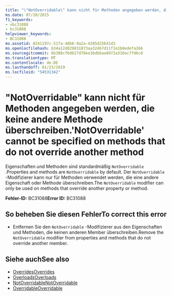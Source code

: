 ```yaml
---
title: "\"NotOverridable\" kann nicht für Methoden angegeben werden, die keine andere Methode überschreiben."
ms.date: 07/20/2015
f1_keywords:
- vbc31088
- bc31088
helpviewer_keywords:
- BC31088
ms.assetid: 0241197c-51fa-48b8-9a2a-4205d25641d3
ms.openlocfilehash: b34a12d829831873aa324b7d11f2e1b0edefa266
ms.sourcegitcommit: 6b308cf6d627d78ee36dbbae8972a310ac7fd6c8
ms.translationtype: MT
ms.contentlocale: de-DE
ms.lasthandoff: 01/23/2019
ms.locfileid: "54531342"
---
```

# <a name="notoverridable-cannot-be-specified-on-methods-that-do-not-override-another-method"></a><span data-ttu-id="074e8-102">"NotOverridable" kann nicht für Methoden angegeben werden, die keine andere Methode überschreiben.</span><span class="sxs-lookup"><span data-stu-id="074e8-102">'NotOverridable' cannot be specified on methods that do not override another method</span></span>
<span data-ttu-id="074e8-103">Eigenschaften und Methoden sind standardmäßig `NotOverridable` .</span><span class="sxs-lookup"><span data-stu-id="074e8-103">Properties and methods are `NotOverridable` by default.</span></span> <span data-ttu-id="074e8-104">Der `NotOverridable` -Modifizierer kann nur für Methoden verwendet werden, die eine andere Eigenschaft oder Methode überschreiben.</span><span class="sxs-lookup"><span data-stu-id="074e8-104">The `NotOverridable` modifier can only be used on methods that override another property or method.</span></span>  
  
 <span data-ttu-id="074e8-105">**Fehler-ID:** BC31088</span><span class="sxs-lookup"><span data-stu-id="074e8-105">**Error ID:** BC31088</span></span>  
  
## <a name="to-correct-this-error"></a><span data-ttu-id="074e8-106">So beheben Sie diesen Fehler</span><span class="sxs-lookup"><span data-stu-id="074e8-106">To correct this error</span></span>  
  
-   <span data-ttu-id="074e8-107">Entfernen Sie den `NotOverridable` -Modifizierer aus den Eigenschaften und Methoden, die keinen anderen Member überschreiben.</span><span class="sxs-lookup"><span data-stu-id="074e8-107">Remove the `NotOverridable` modifier from properties and methods that do not override another member.</span></span>  
  
## <a name="see-also"></a><span data-ttu-id="074e8-108">Siehe auch</span><span class="sxs-lookup"><span data-stu-id="074e8-108">See also</span></span>
- [<span data-ttu-id="074e8-109">Overrides</span><span class="sxs-lookup"><span data-stu-id="074e8-109">Overrides</span></span>](../../visual-basic/language-reference/modifiers/overrides.md)
- [<span data-ttu-id="074e8-110">Overloads</span><span class="sxs-lookup"><span data-stu-id="074e8-110">Overloads</span></span>](../../visual-basic/language-reference/modifiers/overloads.md)
- [<span data-ttu-id="074e8-111">NotOverridable</span><span class="sxs-lookup"><span data-stu-id="074e8-111">NotOverridable</span></span>](../../visual-basic/language-reference/modifiers/notoverridable.md)
- [<span data-ttu-id="074e8-112">Overridable</span><span class="sxs-lookup"><span data-stu-id="074e8-112">Overridable</span></span>](../../visual-basic/language-reference/modifiers/overridable.md)
